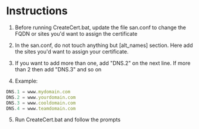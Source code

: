 # Instructions
1. Before running CreateCert.bat, update the file san.conf to change the FQDN or sites you'd want to assign the certificate

2. In the san.conf, do not touch anything but [alt_names] section. Here add the sites you'd want to assign your certificate. 

3. If you want to add more than one, add "DNS.2" on the next line. If more than 2 then add "DNS.3" and so on

4. Example:
```javascript
DNS.1 = www.mydomain.com
DNS.2 = www.yourdomain.com
DNS.3 = www.cooldomain.com
DNS.4 = www.teamdomain.com
````
5. Run CreateCert.bat and follow the prompts
